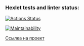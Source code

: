 ### Hexlet tests and linter status:
[![Actions Status](https://github.com/phenixBolseChemTree/frontend-project-11/workflows/hexlet-check/badge.svg)](https://github.com/phenixBolseChemTree/frontend-project-11/actions)

[![Maintainability](https://api.codeclimate.com/v1/badges/4cc10df4df67bb53a882/maintainability)](https://codeclimate.com/github/phenixBolseChemTree/frontend-project-11/maintainability)

[Ссылка на проект](https://frontend-project-11-whm4.vercel.app/)
